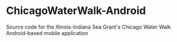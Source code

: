 ChicagoWaterWalk-Android
========================

Source code for the Illinois-Indiana Sea Grant's Chicago Water Walk Android-based mobile application
